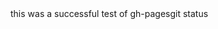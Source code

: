 <!DOCTYPE html>
<html>
  <head>
    <meta charset="utf-8">
    <title>test gh-pages</title>
  </head>
  <body>
    <div>this was a successful test of gh-pagesgit status</div>
  </body>
</html>
